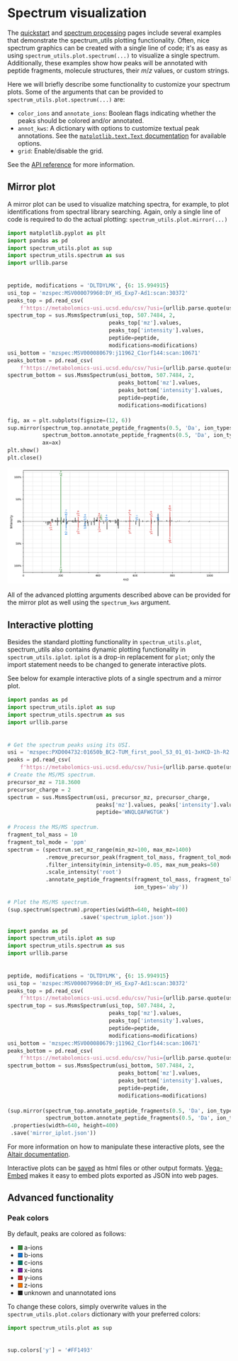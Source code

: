 # Spectrum visualization

The [quickstart](quickstart.md) and [spectrum processing](processing.md) pages
include several examples that demonstrate the spectrum_utils plotting
functionality. Often, nice spectrum graphics can be created with a single line
of code; it's as easy as using `spectrum_utils.plot.spectrum(...)` to visualize
a single spectrum. Additionally, these examples show how peaks will be
annotated with peptide fragments, molecule structures, their _m_/_z_ values, or
custom strings.

Here we will briefly describe some functionality to customize your spectrum
plots. Some of the arguments that can be provided to
`spectrum_utils.plot.spectrum(...)` are:

- `color_ions` and `annotate_ions`: Boolean flags indicating whether the peaks
should be colored and/or annotated.
- `annot_kws`: A dictionary with options to customize textual peak annotations.
See the
[`matplotlib.text.Text` documentation](https://matplotlib.org/3.1.1/api/text_api.html#matplotlib.text.Text)
for available options.
- `grid`: Enable/disable the grid.

See the [API reference](api.md) for more information.

## Mirror plot

A mirror plot can be used to visualize matching spectra, for example, to
plot identifications from spectral library searching. Again, only a single line
of code is required to do the actual plotting:
`spectrum_utils.plot.mirror(...)`

```python
import matplotlib.pyplot as plt
import pandas as pd
import spectrum_utils.plot as sup
import spectrum_utils.spectrum as sus
import urllib.parse


peptide, modifications = 'DLTDYLMK', {6: 15.994915}
usi_top = 'mzspec:MSV000079960:DY_HS_Exp7-Ad1:scan:30372'
peaks_top = pd.read_csv(
    f'https://metabolomics-usi.ucsd.edu/csv/?usi={urllib.parse.quote(usi_top)}')
spectrum_top = sus.MsmsSpectrum(usi_top, 507.7484, 2,
                                peaks_top['mz'].values,
                                peaks_top['intensity'].values,
                                peptide=peptide,
                                modifications=modifications)
usi_bottom = 'mzspec:MSV000080679:j11962_C1orf144:scan:10671'
peaks_bottom = pd.read_csv(
    f'https://metabolomics-usi.ucsd.edu/csv/?usi={urllib.parse.quote(usi_bottom)}')
spectrum_bottom = sus.MsmsSpectrum(usi_bottom, 507.7484, 2,
                                   peaks_bottom['mz'].values,
                                   peaks_bottom['intensity'].values,
                                   peptide=peptide,
                                   modifications=modifications)

fig, ax = plt.subplots(figsize=(12, 6))
sup.mirror(spectrum_top.annotate_peptide_fragments(0.5, 'Da', ion_types='aby'),
           spectrum_bottom.annotate_peptide_fragments(0.5, 'Da', ion_types='aby'),
           ax=ax)
plt.show()
plt.close()
```

![](mirror.png)

All of the advanced plotting arguments described above can be provided for the
mirror plot as well using the `spectrum_kws` argument.

## Interactive plotting

Besides the standard plotting functionality in `spectrum_utils.plot`,
spectrum_utils also contains dynamic plotting functionality in
`spectrum_utils.iplot`. `iplot` is a drop-in replacement for `plot`; only the
import statement needs to be changed to generate interactive plots.

See below for example interactive plots of a single spectrum and a mirror plot.

<script src="https://cdn.jsdelivr.net/npm/vega@5"></script>
<script src="https://cdn.jsdelivr.net/npm/vega-lite@3"></script>
<script src="https://cdn.jsdelivr.net/npm/vega-embed@4"></script>

```python
import pandas as pd
import spectrum_utils.iplot as sup
import spectrum_utils.spectrum as sus
import urllib.parse


# Get the spectrum peaks using its USI.
usi = 'mzspec:PXD004732:01650b_BC2-TUM_first_pool_53_01_01-3xHCD-1h-R2:scan:41840'
peaks = pd.read_csv(
    f'https://metabolomics-usi.ucsd.edu/csv/?usi={urllib.parse.quote(usi)}')
# Create the MS/MS spectrum.
precursor_mz = 718.3600
precursor_charge = 2
spectrum = sus.MsmsSpectrum(usi, precursor_mz, precursor_charge,
                            peaks['mz'].values, peaks['intensity'].values,
                            peptide='WNQLQAFWGTGK')

# Process the MS/MS spectrum.
fragment_tol_mass = 10
fragment_tol_mode = 'ppm'
spectrum = (spectrum.set_mz_range(min_mz=100, max_mz=1400)
            .remove_precursor_peak(fragment_tol_mass, fragment_tol_mode)
            .filter_intensity(min_intensity=0.05, max_num_peaks=50)
            .scale_intensity('root')
            .annotate_peptide_fragments(fragment_tol_mass, fragment_tol_mode,
                                        ion_types='aby'))

# Plot the MS/MS spectrum.
(sup.spectrum(spectrum).properties(width=640, height=400)
                       .save('spectrum_iplot.json'))
```

<div id="spectrum"></div>

```python
import pandas as pd
import spectrum_utils.iplot as sup
import spectrum_utils.spectrum as sus
import urllib.parse


peptide, modifications = 'DLTDYLMK', {6: 15.994915}
usi_top = 'mzspec:MSV000079960:DY_HS_Exp7-Ad1:scan:30372'
peaks_top = pd.read_csv(
    f'https://metabolomics-usi.ucsd.edu/csv/?usi={urllib.parse.quote(usi_top)}')
spectrum_top = sus.MsmsSpectrum(usi_top, 507.7484, 2,
                                peaks_top['mz'].values,
                                peaks_top['intensity'].values,
                                peptide=peptide,
                                modifications=modifications)
usi_bottom = 'mzspec:MSV000080679:j11962_C1orf144:scan:10671'
peaks_bottom = pd.read_csv(
    f'https://metabolomics-usi.ucsd.edu/csv/?usi={urllib.parse.quote(usi_bottom)}')
spectrum_bottom = sus.MsmsSpectrum(usi_bottom, 507.7484, 2,
                                   peaks_bottom['mz'].values,
                                   peaks_bottom['intensity'].values,
                                   peptide=peptide,
                                   modifications=modifications)

(sup.mirror(spectrum_top.annotate_peptide_fragments(0.5, 'Da', ion_types='aby'),
            spectrum_bottom.annotate_peptide_fragments(0.5, 'Da', ion_types='aby'))
 .properties(width=640, height=400)
 .save('mirror_iplot.json'))
```

<div id="mirror"></div>

<script type="text/javascript">
  var mirror = "https://raw.githubusercontent.com/bittremieux/spectrum_utils/master/docs/src/mirror_iplot.json";
  var spectrum = "https://raw.githubusercontent.com/bittremieux/spectrum_utils/master/docs/src/spectrum_iplot.json";
  vegaEmbed('#mirror', mirror).then(function(result) {
  }).catch(console.error);
  vegaEmbed('#spectrum', spectrum).then(function(result) {
  }).catch(console.error);
</script>

For more information on how to manipulate these interactive plots, see the
[Altair documentation](https://altair-viz.github.io/index.html).

Interactive plots can be
[saved](https://altair-viz.github.io/user_guide/saving_charts.html) as html
files or other output formats. [Vega-Embed](https://github.com/vega/vega-embed)
makes it easy to embed plots exported as JSON into web pages.

## Advanced functionality

### Peak colors

By default, peaks are colored as follows:

- <svg width="10" height="10"><rect width="10" height="10" style="fill:#388E3C;stroke-width:1;stroke:rgb(0,0,0)" /></svg> a-ions
- <svg width="10" height="10"><rect width="10" height="10" style="fill:#1976D2;stroke-width:1;stroke:rgb(0,0,0)" /></svg> b-ions
- <svg width="10" height="10"><rect width="10" height="10" style="fill:#00796B;stroke-width:1;stroke:rgb(0,0,0)" /></svg> c-ions
- <svg width="10" height="10"><rect width="10" height="10" style="fill:#7B1FA2;stroke-width:1;stroke:rgb(0,0,0)" /></svg> x-ions
- <svg width="10" height="10"><rect width="10" height="10" style="fill:#D32F2F;stroke-width:1;stroke:rgb(0,0,0)" /></svg> y-ions
- <svg width="10" height="10"><rect width="10" height="10" style="fill:#F57C00;stroke-width:1;stroke:rgb(0,0,0)" /></svg> z-ions
- <svg width="10" height="10"><rect width="10" height="10" style="fill:#212121;stroke-width:1;stroke:rgb(0,0,0)" /></svg> unknown and unannotated ions

To change these colors, simply overwrite values in the
`spectrum_utils.plot.colors` dictionary with your preferred colors:

```python
import spectrum_utils.plot as sup


sup.colors['y'] = '#FF1493'
```
